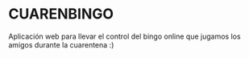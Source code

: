 # CUARENBINGO

Aplicación web para llevar el control del bingo online que jugamos los amigos durante la cuarentena :)
